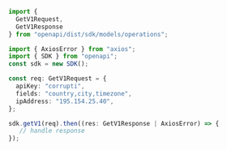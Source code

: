 <!-- Start SDK Example Usage -->
```typescript
import {
  GetV1Request,
  GetV1Response
} from "openapi/dist/sdk/models/operations";

import { AxiosError } from "axios";
import { SDK } from "openapi";
const sdk = new SDK();

const req: GetV1Request = {
  apiKey: "corrupti",
  fields: "country,city,timezone",
  ipAddress: "195.154.25.40",
};

sdk.getV1(req).then((res: GetV1Response | AxiosError) => {
   // handle response
});
```
<!-- End SDK Example Usage -->